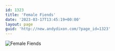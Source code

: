 ```yaml
---
id: 1323
title: 'Female Fiends'
date: '2023-03-17T13:45:19+00:00'
layout: page
guid: 'http://new.andydixon.com/?page_id=1323'
---
```


![Female Fiends](https://i0.wp.com/assets.g8x2.ldn.idrivee2-23.com/posters/Female%20Fiends%2001.jpg?w=1200&ssl=1 "Female Fiends")